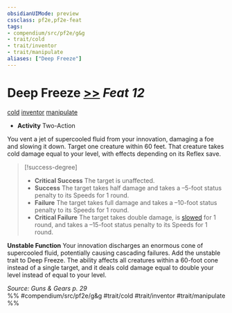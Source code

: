 ```yaml
---
obsidianUIMode: preview
cssclass: pf2e,pf2e-feat
tags:
- compendium/src/pf2e/g&g
- trait/cold
- trait/inventor
- trait/manipulate
aliases: ["Deep Freeze"]
---
```

# Deep Freeze  [>>](../../Rules/core-rulebook/chapter-9-playing-the-game.md#Actions "Two-Action") *Feat 12*  
[cold](../../Rules/traits/cold.md)  [inventor](../../Rules/traits/inventor-g-g.md)  [manipulate](../../Rules/traits/manipulate.md)  

- **Activity** Two-Action

You vent a jet of supercooled fluid from your innovation, damaging a foe and slowing it down. Target one creature within 60 feet. That creature takes cold damage equal to your level, with effects depending on its Reflex save.

> [!success-degree] 
> - **Critical Success** The target is unaffected.
> - **Success** The target takes half damage and takes a –5-foot status penalty to its Speeds for 1 round.
> - **Failure** The target takes full damage and takes a –10-foot status penalty to its Speeds for 1 round.
> - **Critical Failure** The target takes double damage, is [slowed](../../Rules/conditions.md#Slowed) for 1 round, and takes a –15-foot status penalty to its Speeds for 1 round.

**Unstable Function** Your innovation discharges an enormous cone of supercooled fluid, potentially causing cascading failures. Add the unstable trait to Deep Freeze. The ability affects all creatures within a 60-foot cone instead of a single target, and it deals cold damage equal to double your level instead of equal to your level.

*Source: Guns & Gears p. 29*  
%% #compendium/src/pf2e/g&g #trait/cold #trait/inventor #trait/manipulate %%